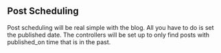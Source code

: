 ## Post Scheduling
Post scheduling will be real simple with the blog. All you have to do is set the published date. The controllers will be set up to only find posts with published_on time that is in the past.